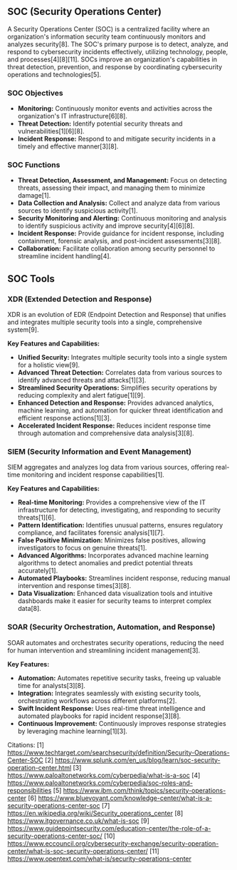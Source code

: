 ## SOC (Security Operations Center)

A Security Operations Center (SOC) is a centralized facility where an organization's information security team continuously monitors and analyzes security[8]. The SOC's primary purpose is to detect, analyze, and respond to cybersecurity incidents effectively, utilizing technology, people, and processes[4][8][11]. SOCs improve an organization's capabilities in threat detection, prevention, and response by coordinating cybersecurity operations and technologies[5].

### SOC Objectives

*   **Monitoring:** Continuously monitor events and activities across the organization's IT infrastructure[6][8].
*   **Threat Detection:** Identify potential security threats and vulnerabilities[1][6][8].
*   **Incident Response:** Respond to and mitigate security incidents in a timely and effective manner[3][8].

### SOC Functions

*   **Threat Detection, Assessment, and Management:** Focus on detecting threats, assessing their impact, and managing them to minimize damage[1].
*   **Data Collection and Analysis:** Collect and analyze data from various sources to identify suspicious activity[1].
*   **Security Monitoring and Alerting:** Continuous monitoring and analysis to identify suspicious activity and improve security[4][6][8].
*   **Incident Response:** Provide guidance for incident response, including containment, forensic analysis, and post-incident assessments[3][8].
*   **Collaboration:** Facilitate collaboration among security personnel to streamline incident handling[4].

## SOC Tools

### XDR (Extended Detection and Response)

XDR is an evolution of EDR (Endpoint Detection and Response) that unifies and integrates multiple security tools into a single, comprehensive system[9].

**Key Features and Capabilities:**

*   **Unified Security:** Integrates multiple security tools into a single system for a holistic view[9].
*   **Advanced Threat Detection:** Correlates data from various sources to identify advanced threats and attacks[1][3].
*   **Streamlined Security Operations:** Simplifies security operations by reducing complexity and alert fatigue[1][9].
*   **Enhanced Detection and Response:** Provides advanced analytics, machine learning, and automation for quicker threat identification and efficient response actions[1][3].
*   **Accelerated Incident Response:** Reduces incident response time through automation and comprehensive data analysis[3][8].

### SIEM (Security Information and Event Management)

SIEM aggregates and analyzes log data from various sources, offering real-time monitoring and incident response capabilities[1].

**Key Features and Capabilities:**

*   **Real-time Monitoring:** Provides a comprehensive view of the IT infrastructure for detecting, investigating, and responding to security threats[1][6].
*   **Pattern Identification:** Identifies unusual patterns, ensures regulatory compliance, and facilitates forensic analysis[1][7].
*   **False Positive Minimization:** Minimizes false positives, allowing investigators to focus on genuine threats[1].
*   **Advanced Algorithms:** Incorporates advanced machine learning algorithms to detect anomalies and predict potential threats accurately[1].
*   **Automated Playbooks:** Streamlines incident response, reducing manual intervention and response times[3][8].
*   **Data Visualization:** Enhanced data visualization tools and intuitive dashboards make it easier for security teams to interpret complex data[8].

### SOAR (Security Orchestration, Automation, and Response)

SOAR automates and orchestrates security operations, reducing the need for human intervention and streamlining incident management[3].

**Key Features:**

*   **Automation:** Automates repetitive security tasks, freeing up valuable time for analysts[3][8].
*   **Integration:** Integrates seamlessly with existing security tools, orchestrating workflows across different platforms[2].
*   **Swift Incident Response:** Uses real-time threat intelligence and automated playbooks for rapid incident response[3][8].
*   **Continuous Improvement:** Continuously improves response strategies by leveraging machine learning[1][3].

Citations:
[1] https://www.techtarget.com/searchsecurity/definition/Security-Operations-Center-SOC
[2] https://www.splunk.com/en_us/blog/learn/soc-security-operation-center.html
[3] https://www.paloaltonetworks.com/cyberpedia/what-is-a-soc
[4] https://www.paloaltonetworks.com/cyberpedia/soc-roles-and-responsibilities
[5] https://www.ibm.com/think/topics/security-operations-center
[6] https://www.bluevoyant.com/knowledge-center/what-is-a-security-operations-center-soc
[7] https://en.wikipedia.org/wiki/Security_operations_center
[8] https://www.itgovernance.co.uk/what-is-soc
[9] https://www.guidepointsecurity.com/education-center/the-role-of-a-security-operations-center-soc/
[10] https://www.eccouncil.org/cybersecurity-exchange/security-operation-center/what-is-soc-security-operations-center/
[11] https://www.opentext.com/what-is/security-operations-center
